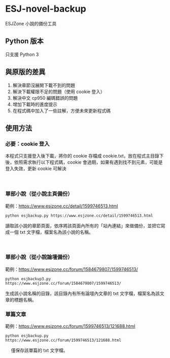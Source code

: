 # ESJ-novel-backup
ESJZone 小說的備份工具

## Python 版本
只支援 Python 3

## 與原版的差異
1. 解決章節沒展開下載不到的問題
2. 解決下載權限不足的問題（使用 cookie 登入）
3. 解決中文 cp950 編碼錯誤的問題
4. 增加下載時的進度提示
5. 在程式碼中加入了一些註解，方便未來更新程式碼

## 使用方法

### 必要：cookie 登入
本程式只支援登入後下載，將你的 cookie 存檔成 cookie.txt，放在程式主目錄下後，依照需求執行以下程式碼，cookie 會過期，如果有遇到找不到元素，可能是登入失效，更新 cookie 可解決
  
　
### 單部小說（從小說主頁備份）  

範例：https://www.esjzone.cc/detail/1599746513.html

`python esjbackup.py https://www.esjzone.cc/detail/1599746513.html`

讀取該小說的章節頁面，依序將該頁面內所有的「站內連結」來做備份，並把它寫成一個 txt 文字檔，檔案名為該小說的名稱。   
  
　
### 單部小說（從小說論壇備份）

範例：https://www.esjzone.cc/forum/1584679807/1599746513/

`python esjbackup3.py https://www.esjzone.cc/forum/1584679807/1599746513/`

生成該小說名稱的目錄，該目錄內有所有論壇內文章的 txt 文字檔，檔案名為該文章的標題名稱。


### 單篇文章

範例：https://www.esjzone.cc/forum/1599746513/121688.html

`python esjbackup.py https://www.esjzone.cc/forum/1599746513/121688.html`
  
　
僅保存該單篇的  txt 文字檔。
